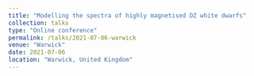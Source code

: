```yaml
---
title: "Modelling the spectra of highly magnetised DZ white dwarfs"
collection: talks
type: "Online conference"
permalink: /talks/2021-07-06-warwick
venue: "Warwick"
date: 2021-07-06
location: "Warwick, United Kingdom"
---
```

